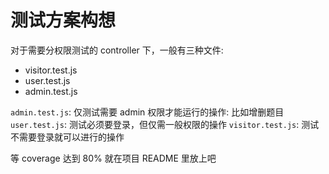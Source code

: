 # 测试方案构想

对于需要分权限测试的 controller 下，一般有三种文件:

- visitor.test.js
- user.test.js
- admin.test.js

`admin.test.js`: 仅测试需要 admin 权限才能运行的操作: 比如增删题目
`user.test.js`: 测试必须要登录，但仅需一般权限的操作
`visitor.test.js`: 测试不需要登录就可以进行的操作


等 coverage 达到 80% 就在项目 README 里放上吧
